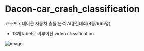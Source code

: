 # Dacon-car_crash_classification
코스포 x 데이콘 자동차 충돌 분석 AI경진대회(8등/965명)
- 13개 label로 이루어진 video classification


![image](https://github.com/jwa0301/Dacon-car_crash_classification/assets/127506318/38bfece8-cd7d-485c-ac9e-38bb10981f3e)
